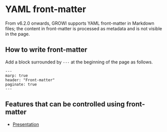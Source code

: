 # YAML front-matter

From v6.2.0 onwards, GROWI supports YAML front-matter in Markdown files; the content in front-matter is processed as metadata and is not visible in the page.

## How to write front-matter

Add a block surrounded by `---` at the beginning of the page as follows.

~~~frontmatter
---
marp: true
header: "Front-matter"
paginate: true
---
~~~

## Features that can be controlled using front-matter

- [Presentation](/en/guide/features/presentation.html)
